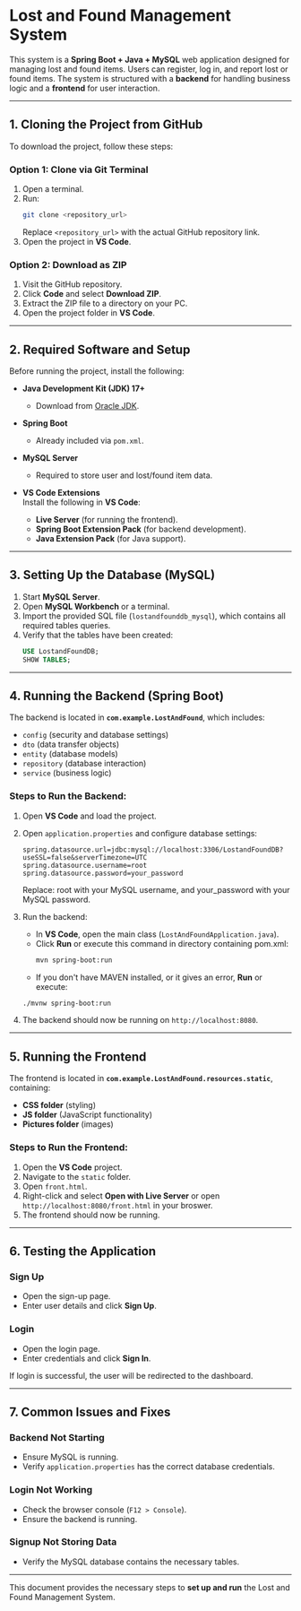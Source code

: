 # Lost and Found Management System

This system is a **Spring Boot + Java + MySQL** web application designed for managing lost and found items. Users can register, log in, and report lost or found items. The system is structured with a **backend** for handling business logic and a **frontend** for user interaction.

---

## 1. Cloning the Project from GitHub

To download the project, follow these steps:

### **Option 1: Clone via Git Terminal**
1. Open a terminal.
2. Run:
   ```bash
   git clone <repository_url>
   ```
   Replace `<repository_url>` with the actual GitHub repository link.
3. Open the project in **VS Code**.

### **Option 2: Download as ZIP**
1. Visit the GitHub repository.
2. Click **Code** and select **Download ZIP**.
3. Extract the ZIP file to a directory on your PC.
4. Open the project folder in **VS Code**.

---

## 2. Required Software and Setup

Before running the project, install the following:

- **Java Development Kit (JDK) 17+**  
  - Download from [Oracle JDK](https://www.oracle.com/java/technologies/javase-downloads.html).

- **Spring Boot**  
  - Already included via `pom.xml`.

- **MySQL Server**  
  - Required to store user and lost/found item data.

- **VS Code Extensions**  
  Install the following in **VS Code**:
  - **Live Server** (for running the frontend).
  - **Spring Boot Extension Pack** (for backend development).
  - **Java Extension Pack** (for Java support).

---

## 3. Setting Up the Database (MySQL)

1. Start **MySQL Server**.
2. Open **MySQL Workbench** or a terminal.
3. Import the provided SQL file (`lostandfounddb_mysql`), which contains all required tables queries.
4. Verify that the tables have been created:
   ```sql
   USE LostandFoundDB;
   SHOW TABLES;
   ```

---

## 4. Running the Backend (Spring Boot)

The backend is located in **`com.example.LostAndFound`**, which includes:
- `config` (security and database settings)
- `dto` (data transfer objects)
- `entity` (database models)
- `repository` (database interaction)
- `service` (business logic)

### **Steps to Run the Backend:**
1. Open **VS Code** and load the project.
2. Open `application.properties` and configure database settings:
   ```properties
   spring.datasource.url=jdbc:mysql://localhost:3306/LostandFoundDB?useSSL=false&serverTimezone=UTC
   spring.datasource.username=root
   spring.datasource.password=your_password
   ```
   Replace: root with your MySQL username, and your_password with your MySQL password.

3. Run the backend:
   - In **VS Code**, open the main class (`LostAndFoundApplication.java`).
   - Click **Run** or execute this command in directory containing pom.xml:
     ```bash
     mvn spring-boot:run
     ```
   - If you don't have MAVEN installed, or it gives an error, **Run** or execute:
    ```bash
    ./mvnw spring-boot:run 
    ```
4. The backend should now be running on `http://localhost:8080`.

---

## 5. Running the Frontend

The frontend is located in **`com.example.LostAndFound.resources.static`**, containing:
- **CSS folder** (styling)
- **JS folder** (JavaScript functionality)
- **Pictures folder** (images)

### **Steps to Run the Frontend:**
1. Open the **VS Code** project.
2. Navigate to the `static` folder.
3. Open `front.html`.
4. Right-click and select **Open with Live Server** or open `http://localhost:8080/front.html` in your broswer.
5. The frontend should now be running.

---

## 6. Testing the Application

### **Sign Up**
- Open the sign-up page.
- Enter user details and click **Sign Up**.

### **Login**
- Open the login page.
- Enter credentials and click **Sign In**.

If login is successful, the user will be redirected to the dashboard.

---

## 7. Common Issues and Fixes

### **Backend Not Starting**
- Ensure MySQL is running.
- Verify `application.properties` has the correct database credentials.

### **Login Not Working**
- Check the browser console (`F12 > Console`).
- Ensure the backend is running.

### **Signup Not Storing Data**
- Verify the MySQL database contains the necessary tables.

---

This document provides the necessary steps to **set up and run** the Lost and Found Management System.

